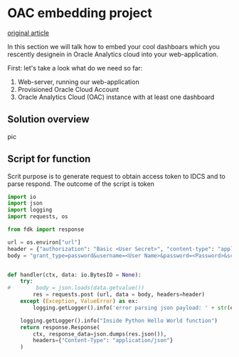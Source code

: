 # OAC embedding project

[original article](https://medium.com/@insight2action/oracle-analytics-cloud-oac-embedding-public-user-access-part-1-5fb0f513508a)

In this section we will talk how to embed your cool dashboars which you rescently designein in Oracle Analytics cloud into your web-application.

First: let's take a look what do we need so far:
1. Web-server, running our web-application
2. Provisioned Oracle Cloud Account 
3. Oracle Analytics Cloud (OAC) instance with at least one dashboard

## Solution overview
pic

## Script for function

Scrit purpose is to generate request to obtain access token to IDCS and to parse respond. The outcome of the script is token

```python
import io
import json
import logging
import requests, os

from fdk import response

url = os.environ["url"]
header = {"authorization": "Basic <User Secret>", "content-type": "application/x-www-form-urlencoded;charset=UTF-8"}
body = "grant_type=password&username=<User Name>&password=<Password>&scope=<Scope from IDCS>"


def handler(ctx, data: io.BytesIO = None):
    try:
#        body = json.loads(data.getvalue())
        res = requests.post (url, data = body, headers=header)
    except (Exception, ValueError) as ex:
        logging.getLogger().info('error parsing json payload: ' + str(ex))

    logging.getLogger().info("Inside Python Hello World function")
    return response.Response(
        ctx, response_data=json.dumps(res.json()),
        headers={"Content-Type": "application/json"}
    )
```

<IDCS ref>
<User Secret>
<User Name>
<Password>
<Scope from IDCS>
